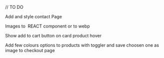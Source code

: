 // TO DO


Add and style contact Page

Images to <Image /> REACT component or to webp

Show add to cart button on card product hover

Add few colours options to products with toggler and save choosen one as image to checkout page
